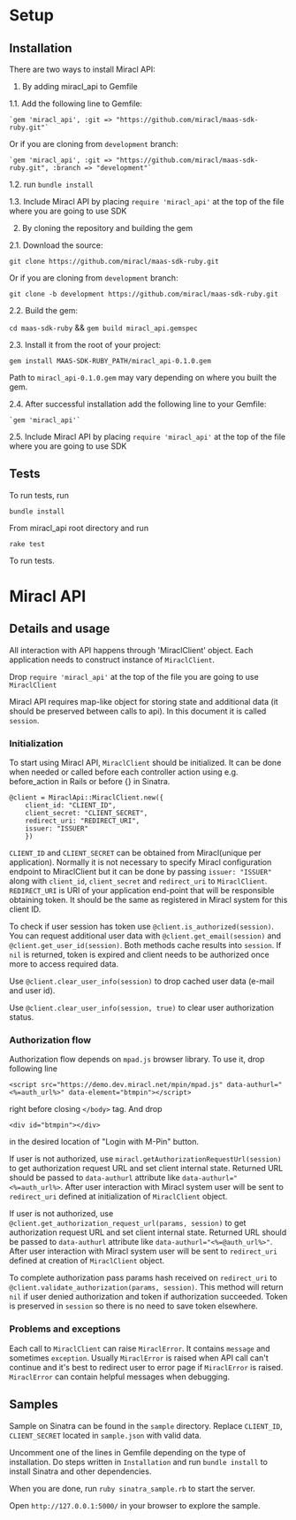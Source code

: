 # Setup

## Installation

There are two ways to install Miracl API:

1. By adding miracl_api to Gemfile

  1.1. Add the following line to Gemfile:

    `gem 'miracl_api', :git => "https://github.com/miracl/maas-sdk-ruby.git"`

  Or if you are cloning from `development` branch:

    `gem 'miracl_api', :git => "https://github.com/miracl/maas-sdk-ruby.git", :branch => "development"`

  1.2. run `bundle install`

  1.3. Include Miracl API by placing `require 'miracl_api'` at the top of the file where you are going to use SDK

2. By cloning the repository and building the gem

  2.1. Download the source:

   `git clone https://github.com/miracl/maas-sdk-ruby.git`

   Or if you are cloning from `development` branch:

   `git clone -b development https://github.com/miracl/maas-sdk-ruby.git`

  2.2. Build the gem:

   `cd maas-sdk-ruby` && `gem build miracl_api.gemspec`

  2.3. Install it from the root of your project:

   `gem install MAAS-SDK-RUBY_PATH/miracl_api-0.1.0.gem`

   Path to `miracl_api-0.1.0.gem` may vary depending on where you built the gem.

  2.4. After successful installation add the following line to your Gemfile:

    `gem 'miracl_api'`

  2.5. Include Miracl API by placing `require 'miracl_api'` at the top of the file where you are going to use SDK

## Tests

To run tests, run

`bundle install`

From miracl_api root directory and run

`rake test`

To run tests.

# Miracl API

## Details and usage

All interaction with API happens through 'MiraclClient' object. Each application needs to construct instance of `MiraclClient`.

Drop `require 'miracl_api'` at the top of the file you are going to use `MiraclClient`

Miracl API requires map-like object for storing state and additional data (it should be preserved between calls to api). In this document it is called `session`.

### Initialization

To start using Miracl API, `MiraclClient` should be initialized. It can be done when needed or called before each controller action using e.g. before_action in Rails or before {} in Sinatra.

```
@client = MiraclApi::MiraclClient.new({
    client_id: "CLIENT_ID",
    client_secret: "CLIENT_SECRET",
    redirect_uri: "REDIRECT_URI",
    issuer: "ISSUER"
    })
```
`CLIENT_ID` and `CLIENT_SECRET` can be obtained from Miracl(unique per application). Normally it is not necessary to specify Miracl configuration endpoint to MiraclClient but it can be done by passing `issuer: "ISSUER"` along with `client_id`, `client_secret` and `redirect_uri` to `MiraclClient`. `REDIRECT_URI` is URI of your application end-point that will be responsible obtaining token. It should be the same as registered in Miracl system for this client ID.

To check if user session has token use `@client.is_authorized(session)`. You can request additional user data with `@client.get_email(session)` and `@client.get_user_id(session)`. Both methods cache results into `session`. If `nil`  is returned, token is expired and client needs to be authorized once more to access required data.

Use `@client.clear_user_info(session)` to drop cached user data (e-mail and user id).

Use `@client.clear_user_info(session, true)` to clear user authorization status.

### Authorization flow

Authorization flow depends on `mpad.js` browser library. To use it, drop following line
```
<script src="https://demo.dev.miracl.net/mpin/mpad.js" data-authurl="<%=auth_url%>" data-element="btmpin"></script>
```
right before closing `</body>` tag. And drop
```
<div id="btmpin"></div>
```
in the desired location of "Login with M-Pin" button.

If user is not authorized, use `miracl.getAuthorizationRequestUrl(session)` to get authorization request URL and set client internal state. Returned URL should be passed to `data-authurl` attribute like `data-authurl="<%=auth_url%>`. After user interaction with Miracl system user will be sent to `redirect_uri` defined at initialization of `MiraclClient` object.

If user is not authorized, use `@client.get_authorization_request_url(params, session)` to get authorization request URL and set client internal state. Returned URL should be passed to `data-authurl` attribute like `data-authurl="<%=@auth_url%>"`. After user interaction with Miracl system  user will be sent to `redirect_uri` defined at creation of `MiraclClient` object.

To complete authorization pass params hash received on `redirect_uri` to `@client.validate_authorization(params, session)`. This method will return `nil` if user denied authorization and token if authorization succeeded. Token is preserved in `session` so there is no need to save token elsewhere.

### Problems and exceptions

Each call to `MiraclClient` can raise `MiraclError`. It contains `message` and sometimes `exception`. Usually `MiraclError` is raised when API call can't continue and it's best to redirect user to error page if `MiraclError` is raised. `MiraclError` can contain helpful messages when debugging.

## Samples

Sample on Sinatra can be found in the `sample` directory. Replace `CLIENT_ID`, `CLIENT_SECRET` located in `sample.json` with valid data.

Uncomment one of the lines in Gemfile depending on the type of installation. Do steps written in `Installation` and run `bundle install` to install Sinatra and other dependencies.

When you are done, run `ruby sinatra_sample.rb` to start the server.

Open `http://127.0.0.1:5000/` in your browser to explore the sample.
